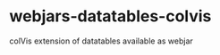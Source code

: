 webjars-datatables-colvis
=========================

colVis extension of datatables available as webjar
